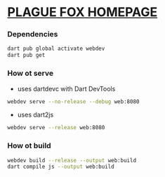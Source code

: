 # [PLAGUE FOX HOMEPAGE](https://plugfox.dev)  

### Dependencies
```bash
dart pub global activate webdev
dart pub get
```

### How ot serve

* uses dartdevc with Dart DevTools
```bash
webdev serve --no-release --debug web:8080
```

* uses dart2js
```bash
webdev serve --release web:8080
```

### How ot build
```bash
webdev build --release --output web:build
dart compile js --output web:build
```
